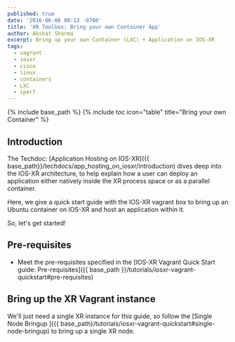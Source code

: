 ```yaml
---
published: true
date: '2016-06-06 00:13 -0700'
title: 'XR Toolbox: Bring your own Container App'
author: Akshat Sharma
excerpt: Bring up your own Container (LXC) + Application on IOS-XR
tags:
  - vagrant
  - iosxr
  - cisco
  - linux
  - containers
  - LXC
  - iperf
---
```


{% include base_path %}
{% include toc icon="table" title="Bring your own Container" %}


## Introduction

The Techdoc: [Application Hosting on IOS-XR]({{ base_path}}/techdocs/app_hosting_on_iosxr/introduction) dives deep into the IOS-XR architecture, to help explain how a user can deploy an application either natively inside the XR process space or as a parallel container.

Here, we give a quick start guide with the IOS-XR vagrant box to bring up an Ubuntu container on IOS-XR and host an application within it.

So, let's get started!


## Pre-requisites

*  Meet the pre-requisites specified in the [IOS-XR Vagrant Quick Start guide: Pre-requisites]({{ base_path }}/tutorials/iosxr-vagrant-quickstart#pre-requisites) 
 


## Bring up the XR Vagrant instance  


We'll just need a single XR instance for this guide, so follow the  [Single Node Bringup ]({{ base_path}/tutorials/iosxr-vagrant-quickstart#single-node-bringup) to bring up a single XR node.
